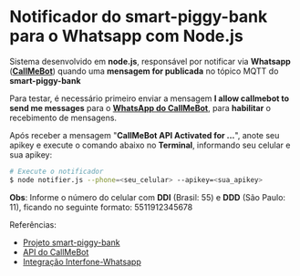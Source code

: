 # Notificador do smart-piggy-bank para o Whatsapp com Node.js

Sistema desenvolvido em **node.js**, responsável por notificar via **Whatsapp** 
(**[CallMeBot](https://www.callmebot.com/blog/free-api-whatsapp-messages/)**)
quando uma **mensagem for publicada** no tópico MQTT do **smart-piggy-bank**

Para testar, é necessário primeiro enviar a mensagem 
**I allow callmebot to send me messages** para o [**WhatsApp do CallMeBot**](https://api.whatsapp.com/send?phone=34621342227&text=I%20allow%20callmebot%20to%20send%20me%20messages), para **habilitar** o recebimento de mensagens.

Após receber a mensagem "**CallMeBot API Activated for ...**", anote seu apikey
e execute o comando abaixo no **Terminal**, informando seu celular e sua apikey:

```bash
# Execute o notificador
$ node notifier.js --phone=<seu_celular> --apikey=<sua_apikey>
```

**Obs**: Informe o número do celular com **DDI** (Brasil: 55) e 
**DDD** (São Paulo: 11), 
ficando no seguinte formato: 5511912345678

Referências:
 - [Projeto smart-piggy-bank](https://github.com/VictorAlvesBug/smart-piggy-bank)
 - [API do CallMeBot](https://www.callmebot.com/blog/free-api-whatsapp-messages/)
 - [Integração Interfone-Whatsapp](https://github.com/EijiTomonari/interfone-whatsapp)
